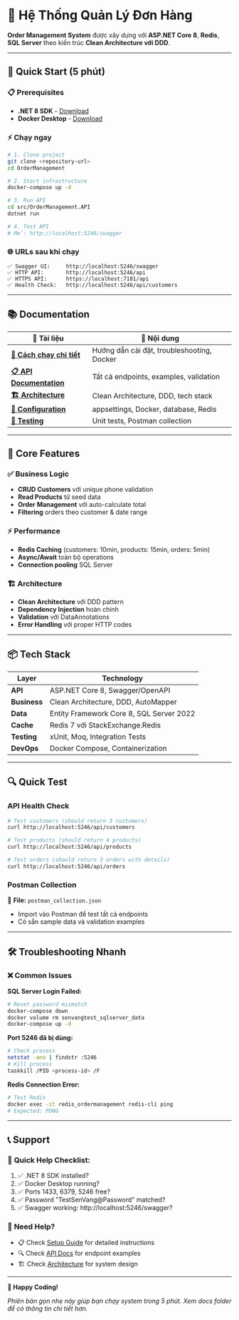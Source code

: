 # 🛒 Hệ Thống Quản Lý Đơn Hàng

**Order Management System** được xây dựng với **ASP.NET Core 8**, **Redis**, **SQL Server** theo kiến trúc **Clean Architecture với DDD**.

---

## 🚀 Quick Start (5 phút)

### 📋 Prerequisites
- **.NET 8 SDK** - [Download](https://dotnet.microsoft.com/download)
- **Docker Desktop** - [Download](https://www.docker.com/products/docker-desktop)

### ⚡ Chạy ngay
```bash
# 1. Clone project
git clone <repository-url>
cd OrderManagement

# 2. Start infrastructure
docker-compose up -d

# 3. Run API
cd src/OrderManagement.API
dotnet run

# 4. Test API
# Mở: http://localhost:5246/swagger
```

### 🌐 URLs sau khi chạy
```
✅ Swagger UI:     http://localhost:5246/swagger
✅ HTTP API:       http://localhost:5246/api
✅ HTTPS API:      https://localhost:7181/api
✅ Health Check:   http://localhost:5246/api/customers
```

---

## 📚 Documentation

| 📖 Tài liệu | 📝 Nội dung |
|-------------|-------------|
| **[🚀 Cách chạy chi tiết](docs/SETUP.md)** | Hướng dẫn cài đặt, troubleshooting, Docker |
| **[📋 API Documentation](docs/API.md)** | Tất cả endpoints, examples, validation |
| **[🏗️ Architecture](docs/ARCHITECTURE.md)** | Clean Architecture, DDD, tech stack |
| **[🔧 Configuration](docs/CONFIG.md)** | appsettings, Docker, database, Redis |
| **[🧪 Testing](docs/TESTING.md)** | Unit tests, Postman collection |

---

## 🎯 Core Features

### ✅ **Business Logic**
- **CRUD Customers** với unique phone validation
- **Read Products** từ seed data
- **Order Management** với auto-calculate total
- **Filtering** orders theo customer & date range

### ⚡ **Performance** 
- **Redis Caching** (customers: 10min, products: 15min, orders: 5min)
- **Async/Await** toàn bộ operations
- **Connection pooling** SQL Server

### 🏗️ **Architecture**
- **Clean Architecture** với DDD pattern
- **Dependency Injection** hoàn chỉnh
- **Validation** với DataAnnotations
- **Error Handling** với proper HTTP codes

---

## 📦 Tech Stack

| Layer | Technology |
|-------|------------|
| **API** | ASP.NET Core 8, Swagger/OpenAPI |
| **Business** | Clean Architecture, DDD, AutoMapper |
| **Data** | Entity Framework Core 8, SQL Server 2022 |
| **Cache** | Redis 7 với StackExchange.Redis |
| **Testing** | xUnit, Moq, Integration Tests |
| **DevOps** | Docker Compose, Containerization |

---

## 🔍 Quick Test

### API Health Check
```bash
# Test customers (should return 3 customers)
curl http://localhost:5246/api/customers

# Test products (should return 4 products)  
curl http://localhost:5246/api/products

# Test orders (should return 3 orders with details)
curl http://localhost:5246/api/orders
```

### Postman Collection
📁 **File:** `postman_collection.json`
- Import vào Postman để test tất cả endpoints
- Có sẵn sample data và validation examples

---

## 🛠️ Troubleshooting Nhanh

### ❌ Common Issues

**SQL Server Login Failed:**
```bash
# Reset password mismatch
docker-compose down
docker volume rm senvangtest_sqlserver_data  
docker-compose up -d
```

**Port 5246 đã bị dùng:**
```bash
# Check process
netstat -ano | findstr :5246
# Kill process  
taskkill /PID <process-id> /F
```

**Redis Connection Error:**
```bash
# Test Redis
docker exec -it redis_ordermanagement redis-cli ping
# Expected: PONG
```

---

## 📞 Support

### 🚀 **Quick Help Checklist:**
1. ✅ .NET 8 SDK installed?
2. ✅ Docker Desktop running?
3. ✅ Ports 1433, 6379, 5246 free?
4. ✅ Password "TestSenVang@Password" matched?
5. ✅ Swagger working: http://localhost:5246/swagger?

### 📧 **Need Help?**
- 📋 Check [Setup Guide](docs/SETUP.md) for detailed instructions
- 🔍 Check [API Docs](docs/API.md) for endpoint examples
- 🏗️ Check [Architecture](docs/ARCHITECTURE.md) for system design

---

**🎉 Happy Coding!** 

*Phiên bản gọn nhẹ này giúp bạn chạy system trong 5 phút. Xem docs folder để có thông tin chi tiết hơn.* 